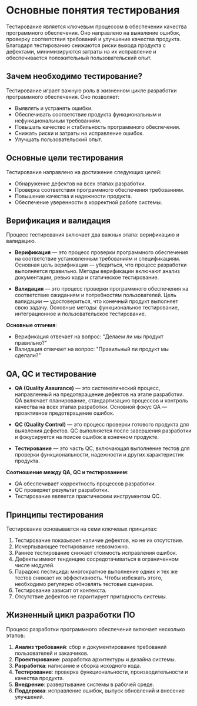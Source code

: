 # Основные понятия тестирования

Тестирование является ключевым процессом в обеспечении качества программного обеспечения. Оно направлено на выявление ошибок, проверку соответствия требований и улучшение качества продукта. Благодаря тестированию снижаются риски выхода продукта с дефектами, минимизируются затраты на их исправление и обеспечивается положительный пользовательский опыт.

## Зачем необходимо тестирование?
Тестирование играет важную роль в жизненном цикле разработки программного обеспечения. Оно позволяет:
- Выявлять и устранять ошибки.
- Обеспечивать соответствие продукта функциональным и нефункциональным требованиям.
- Повышать качество и стабильность программного обеспечения.
- Снижать риски и затраты на исправление ошибок.
- Улучшать пользовательский опыт.

## Основные цели тестирования
Тестирование направлено на достижение следующих целей:
- Обнаружение дефектов на всех этапах разработки.
- Проверка соответствия программного обеспечения требованиям.
- Повышение качества и надежности продукта.
- Обеспечение уверенности в корректной работе системы.

## Верификация и валидация

Процесс тестирования включает два важных этапа: верификацию и валидацию.

- **Верификация** — это процесс проверки программного обеспечения на соответствие установленным требованиям и спецификациям. Основная цель верификации — убедиться, что процесс разработки выполняется правильно. Методы верификации включают анализ документации, ревью кода и статическое тестирование.

- **Валидация** — это процесс проверки программного обеспечения на соответствие ожиданиям и потребностям пользователей. Цель валидации — удостовериться, что конечный продукт выполняет свою задачу. Основные методы: функциональное тестирование, интеграционное и пользовательское тестирование.

**Основные отличия**:
- Верификация отвечает на вопрос: "Делаем ли мы продукт правильно?"
- Валидация отвечает на вопрос: "Правильный ли продукт мы сделали?"

## QA, QC и тестирование

- **QA (Quality Assurance)** — это систематический процесс, направленный на предотвращение дефектов на этапе разработки. QA включает планирование, стандартизацию процессов и контроль качества на всех этапах разработки. Основной фокус QA — проактивное предотвращение ошибок.

- **QC (Quality Control)** — это процесс проверки готового продукта для выявления дефектов. QC выполняется после завершения разработки и фокусируется на поиске ошибок в конечном продукте.

- **Тестирование** — это часть QC, включающая выполнение тестов для проверки функциональности, надежности и других характеристик продукта.

**Соотношение между QA, QC и тестированием**:
- QA обеспечивает корректность процессов разработки.
- QC проверяет результат разработки.
- Тестирование является практическим инструментом QC.

## Принципы тестирования

Тестирование основывается на семи ключевых принципах:
1. Тестирование показывает наличие дефектов, но не их отсутствие.
2. Исчерпывающее тестирование невозможно.
3. Раннее тестирование снижает стоимость исправления ошибок.
4. Дефекты имеют тенденцию сосредотачиваться в ограниченном числе модулей.
5. Парадокс пестицида: многократное выполнение одних и тех же тестов снижает их эффективность. Чтобы избежать этого, необходимо регулярно обновлять тестовые сценарии.
6. Тестирование зависит от контекста.
7. Отсутствие дефектов не гарантирует пригодность системы.

## Жизненный цикл разработки ПО

Процесс разработки программного обеспечения включает несколько этапов:
1. **Анализ требований**: сбор и документирование требований пользователей и заказчиков.
2. **Проектирование**: разработка архитектуры и дизайна системы.
3. **Разработка**: написание и сборка исходного кода.
4. **Тестирование**: проверка функциональности, производительности и качества продукта.
5. **Внедрение**: развертывание системы в рабочей среде.
6. **Поддержка**: исправление ошибок, выпуск обновлений и внесение улучшений.
